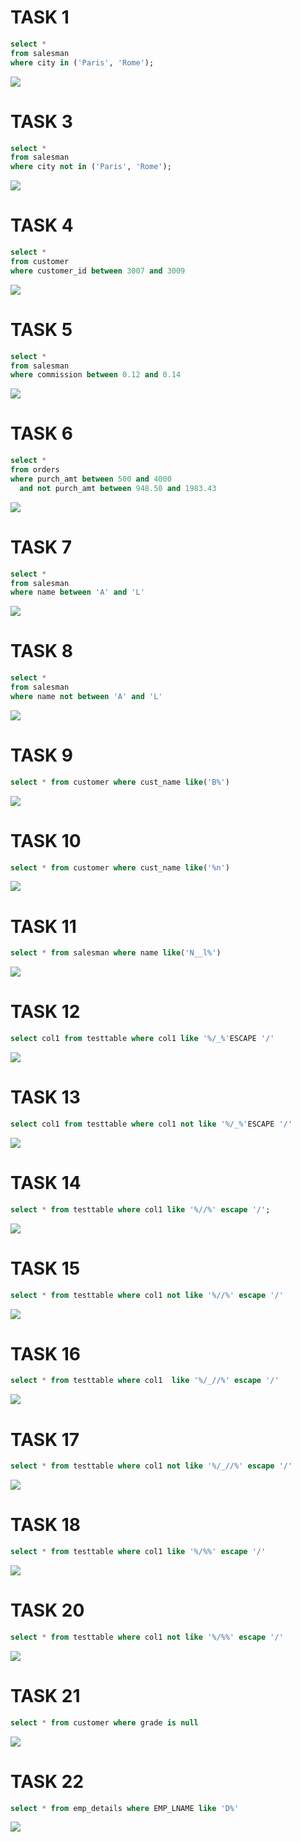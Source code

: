 # TASK 1

```sql
select *
from salesman
where city in ('Paris', 'Rome');
```

<img src="./pictures/Снимок экрана от 2023-02-26 19-13-43.png">


# TASK 3

```sql
select *
from salesman
where city not in ('Paris', 'Rome');
```

<img src="./pictures/Снимок экрана от 2023-02-26 19-17-17.png">

# TASK 4

```sql
select *
from customer
where customer_id between 3007 and 3009
```

<img src="./pictures/Снимок экрана от 2023-02-26 19-22-08.png">

# TASK 5

```sql
select *
from salesman
where commission between 0.12 and 0.14
```

<img src="./pictures/Снимок экрана от 2023-02-26 19-24-56.png">

# TASK 6

```sql
select *
from orders
where purch_amt between 500 and 4000
  and not purch_amt between 948.50 and 1983.43
```

<img src="./pictures/Снимок экрана от 2023-02-26 19-34-09.png">

# TASK 7

```sql
select *
from salesman
where name between 'A' and 'L'
```

<img src="./pictures/Снимок экрана от 2023-02-26 19-49-31.png">

# TASK 8

```sql
select *
from salesman
where name not between 'A' and 'L'
```

<img src="./pictures/Снимок экрана от 2023-02-26 19-51-05.png">

# TASK 9

```sql
select * from customer where cust_name like('B%')
```

<img src="./pictures/Снимок экрана от 2023-02-26 19-55-04.png">

# TASK 10
```sql
select * from customer where cust_name like('%n')
```
<img src="./pictures/Снимок экрана от 2023-02-26 19-57-53.png">

# TASK 11 
```sql
select * from salesman where name like('N__l%')
```
<img src="./pictures/Снимок экрана от 2023-02-26 20-06-35.png">

# TASK 12
```sql
select col1 from testtable where col1 like '%/_%'ESCAPE '/' 
```
<img src="./pictures/Снимок экрана от 2023-02-27 12-55-23.png">

# TASK 13
```sql
select col1 from testtable where col1 not like '%/_%'ESCAPE '/'  
```
<img src="./pictures/Снимок экрана от 2023-02-27 12-58-05.png">

# TASK 14 
```sql
select * from testtable where col1 like '%//%' escape '/';
```
<img src="./pictures/Снимок экрана от 2023-02-27 15-17-21.png">

# TASK 15
```sql
select * from testtable where col1 not like '%//%' escape '/'
```
<img src="./pictures/Снимок экрана от 2023-02-27 15-18-44.png">

# TASK 16
```sql
select * from testtable where col1  like '%/_//%' escape '/'
```
<img src="./pictures/Снимок экрана от 2023-02-27 15-26-41.png">

# TASK 17
```sql
select * from testtable where col1 not like '%/_//%' escape '/'
```
<img src="./pictures/Снимок экрана от 2023-02-27 15-27-50.png">

# TASK 18
```sql
select * from testtable where col1 like '%/%%' escape '/'
```
<img src="./pictures/Снимок экрана от 2023-02-27 15-33-05.png">

# TASK 20
```sql
select * from testtable where col1 not like '%/%%' escape '/'
```
<img src="./pictures/Снимок экрана от 2023-02-27 15-35-07.png">


# TASK 21
```sql
select * from customer where grade is null
```
<img src="./pictures/Снимок экрана от 2023-02-27 15-43-54.png">


# TASK 22
```sql
select * from emp_details where EMP_LNAME like 'D%'
```
<img src="./pictures/Снимок экрана от 2023-02-27 15-46-53.png">














